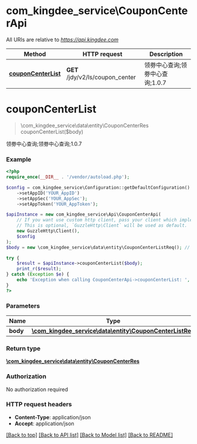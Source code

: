 # com_kingdee_service\CouponCenterApi

All URIs are relative to *https://api.kingdee.com*

Method | HTTP request | Description
------------- | ------------- | -------------
[**couponCenterList**](CouponCenterApi.md#couponCenterList) | **GET** /jdy/v2/ls/coupon_center | 领劵中心查询;领劵中心查询;1.0.7


# **couponCenterList**
> \com_kingdee_service\data\entity\CouponCenterRes couponCenterList($body)

领劵中心查询;领劵中心查询;1.0.7

### Example
```php
<?php
require_once(__DIR__ . '/vendor/autoload.php');

$config = com_kingdee_service\Configuration::getDefaultConfiguration()
    ->setAppID('YOUR_AppID')
    ->setAppSec('YOUR_AppSec');
    ->setAppToken('YOUR_AppToken');

$apiInstance = new com_kingdee_service\Api\CouponCenterApi(
    // If you want use custom http client, pass your client which implements `GuzzleHttp\ClientInterface`.
    // This is optional, `GuzzleHttp\Client` will be used as default.
    new GuzzleHttp\Client(),
    $config
);
$body = new \com_kingdee_service\data\entity\CouponCenterListReq(); // \com_kingdee_service\data\entity\CouponCenterListReq | 

try {
    $result = $apiInstance->couponCenterList($body);
    print_r($result);
} catch (Exception $e) {
    echo 'Exception when calling CouponCenterApi->couponCenterList: ', $e->getMessage(), PHP_EOL;
}
?>
```

### Parameters

Name | Type | Description  | Notes
------------- | ------------- | ------------- | -------------
 **body** | [**\com_kingdee_service\data\entity\CouponCenterListReq**](../Model/CouponCenterListReq.md)|  | [optional]

### Return type

[**\com_kingdee_service\data\entity\CouponCenterRes**](../Model/CouponCenterRes.md)

### Authorization

No authorization required

### HTTP request headers

 - **Content-Type**: application/json
 - **Accept**: application/json

[[Back to top]](#) [[Back to API list]](../../README.md#documentation-for-api-endpoints) [[Back to Model list]](../../README.md#documentation-for-models) [[Back to README]](../../README.md)

